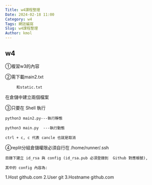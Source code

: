 ```yaml
---
Title: w4課程整理
Date: 2024-02-18 11:00
Category: w4
Tags: 網誌編寫
Slug: w4課程整理
Author: kmol
---
```

## w4
 ①複習w3的內容

 ②需下載main2.txt

         和static.txt

 在倉儲中建立兩個檔案

 ③只要在 Shell 執行

    python3 main2.py---執行靜態

    python3 main.py  ---執行動態

    ctrl + c, c 代表 cancle 也就是取消

 ④replit分組倉儲權限必須自行在 /home/runner/.ssh

    目錄下建立 id_rsa 與 config (id_rsa.pub 必須登錄到  Github 對應帳號),

    其中的 config 內容為:

1.Host github.com
2.User git
3.Hostname github.com
